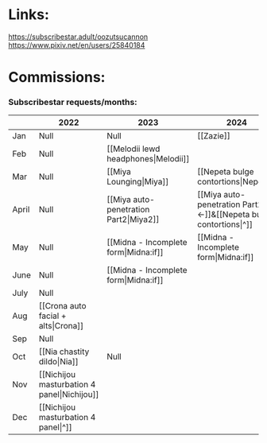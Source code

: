 # Links:
https://subscribestar.adult/oozutsucannon
https://www.pixiv.net/en/users/25840184

# Commissions:

### Subscribestar requests/months:

|       | 2022                                        | 2023                                   | 2024                                                               | 2025 |
| ----- | ------------------------------------------- | -------------------------------------- | ------------------------------------------------------------------ | ---- |
| Jan   | Null                                        | Null                                   | [[Zazie]]                                                          |      |
| Feb   | Null                                        | [[Melodii lewd headphones\|Melodii]]   |                                                                    | N/A  |
| Mar   | Null                                        | [[Miya Lounging\|Miya]]                | [[Nepeta bulge contortions\|Nepeta]]                               | N/A  |
| April | Null                                        | [[Miya auto-penetration Part2\|Miya2]] | [[Miya auto-penetration Part2\|←]]&[[Nepeta bulge contortions\|^]] | N/A  |
| May   | Null                                        | [[Midna - Incomplete form\|Midna:if]]  | [[Midna - Incomplete form\|Midna:if]]                              | N/A  |
| June  | Null                                        | [[Midna - Incomplete form\|Midna:if]]  |                                                                    | N/A  |
| July  | Null                                        |                                        |                                                                    | N/A  |
| Aug   | [[Crona auto facial + alts\|Crona]]         |                                        |                                                                    | N/A  |
| Sep   | Null                                        |                                        |                                                                    | N/A  |
| Oct   | [[Nia chastity dildo\|Nia]]                 | Null                                   |                                                                    | N/A  |
| Nov   | [[Nichijou masturbation 4 panel\|Nichijou]] |                                        |                                                                    | N/A  |
| Dec   | [[Nichijou masturbation 4 panel\|^]]        |                                        |                                                                    | N/A  |
